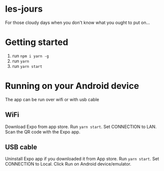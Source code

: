 # les-jours
For those cloudy days when you don't know what you ought to put on...

# Getting started
1. run ```npm i yarn -g```
2. run ```yarn```
3. run ```yarn start```

# Running on your Android device
The app can be run over wifi or with usb cable

## WiFi
Download Expo from app store. Run ```yarn start```. Set CONNECTION to LAN. Scan the QR code with the Expo app.

## USB cable
Uninstall Expo app if you downloaded it from App store. Run ```yarn start```. Set CONNECTION to Local. Click Run on Android device/emulator.
